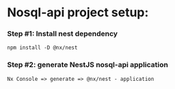 # Nosql-api project setup:

### Step #1: Install nest dependency
```
npm install -D @nx/nest
```
### Step #2: generate NestJS nosql-api application
```
Nx Console => generate => @nx/nest - application 
```